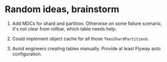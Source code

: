 # Random ideas, brainstorm

1. Add MDCs for shard and partition. Otherwise on some failure scenario, it's not clear from rollbar, which table needs help.

2. Could implement object cache for all those `TkmsShardPartition`s.

3. Avoid engineers creating tables manually. Provide at least Flyway auto configuration.

